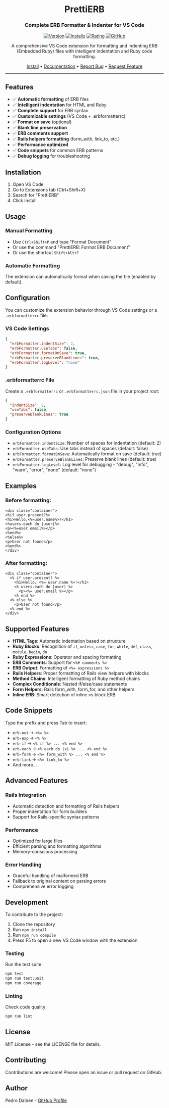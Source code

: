 <div align="center">

# PrettiERB

### Complete ERB Formatter & Indenter for VS Code

[![Version](https://img.shields.io/vscode-marketplace/v/pedro-dalben.prettierb.svg?style=flat-square&label=VS%20Code%20Marketplace&logo=visual-studio-code)](https://marketplace.visualstudio.com/items?itemName=pedro-dalben.prettierb)
[![Installs](https://img.shields.io/vscode-marketplace/i/pedro-dalben.prettierb.svg?style=flat-square)](https://marketplace.visualstudio.com/items?itemName=pedro-dalben.prettierb)
[![Rating](https://img.shields.io/vscode-marketplace/r/pedro-dalben.prettierb.svg?style=flat-square)](https://marketplace.visualstudio.com/items?itemName=pedro-dalben.prettierb)
[![GitHub](https://img.shields.io/github/stars/pedro-dalben/PrettiERB?style=flat-square&logo=github)](https://github.com/pedro-dalben/PrettiERB)

A comprehensive VS Code extension for formatting and indenting ERB (Embedded Ruby) files with intelligent indentation and Ruby code formatting.

[Install](https://marketplace.visualstudio.com/items?itemName=pedro-dalben.prettierb) • [Documentation](#usage) • [Report Bug](https://github.com/pedro-dalben/PrettiERB/issues) • [Request Feature](https://github.com/pedro-dalben/PrettiERB/issues)

</div>

---

## Features

- ✅ **Automatic formatting** of ERB files
- ✅ **Intelligent indentation** for HTML and Ruby
- ✅ **Complete support** for ERB syntax
- ✅ **Customizable settings** (VS Code + .erbformatterrc)
- ✅ **Format on save** (optional)
- ✅ **Blank line preservation**
- ✅ **ERB comments support**
- ✅ **Rails helpers formatting** (form_with, link_to, etc.)
- ✅ **Performance optimized**
- ✅ **Code snippets** for common ERB patterns
- ✅ **Debug logging** for troubleshooting

## Installation

1. Open VS Code
2. Go to Extensions tab (Ctrl+Shift+X)
3. Search for "PrettiERB"
4. Click Install

## Usage

### Manual Formatting
- Use `Ctrl+Shift+P` and type "Format Document"
- Or use the command "PrettiERB: Format ERB Document"
- Or use the shortcut `Shift+Alt+F`

### Automatic Formatting
The extension can automatically format when saving the file (enabled by default).

## Configuration

You can customize the extension behavior through VS Code settings or a `.erbformatterrc` file:

### VS Code Settings

```json
{
  "erbFormatter.indentSize": 2,
  "erbFormatter.useTabs": false,
  "erbFormatter.formatOnSave": true,
  "erbFormatter.preserveBlankLines": true,
  "erbFormatter.logLevel": "none"
}
```

### .erbformatterrc File

Create a `.erbformatterrc` or `.erbformatterrc.json` file in your project root:

```json
{
  "indentSize": 2,
  "useTabs": false,
  "preserveBlankLines": true
}
```

### Configuration Options

- `erbFormatter.indentSize`: Number of spaces for indentation (default: 2)
- `erbFormatter.useTabs`: Use tabs instead of spaces (default: false)
- `erbFormatter.formatOnSave`: Automatically format on save (default: true)
- `erbFormatter.preserveBlankLines`: Preserve blank lines (default: true)
- `erbFormatter.logLevel`: Log level for debugging - "debug", "info", "warn", "error", "none" (default: "none")

## Examples

### Before formatting:
```erb
<div class="container">
<%if user.present?%>
<h1>Hello,<%=user.name%>!</h1>
<%users.each do |user|%>
<p><%=user.email%></p>
<%end%>
<%else%>
<p>User not found</p>
<%end%>
</div>
```

### After formatting:
```erb
<div class="container">
  <% if user.present? %>
    <h1>Hello, <%= user.name %>!</h1>
    <% users.each do |user| %>
      <p><%= user.email %></p>
    <% end %>
  <% else %>
    <p>User not found</p>
  <% end %>
</div>
```

## Supported Features

- **HTML Tags**: Automatic indentation based on structure
- **Ruby Blocks**: Recognition of `if`, `unless`, `case`, `for`, `while`, `def`, `class`, `module`, `begin`, `do`
- **Ruby Expressions**: Operator and spacing formatting
- **ERB Comments**: Support for `<%# comments %>`
- **ERB Output**: Formatting of `<%= expressions %>`
- **Rails Helpers**: Proper formatting of Rails view helpers with blocks
- **Method Chains**: Intelligent formatting of Ruby method chains
- **Complex Conditionals**: Nested if/else/case statements
- **Form Helpers**: Rails form_with, form_for, and other helpers
- **Inline ERB**: Smart detection of inline vs block ERB

## Code Snippets

Type the prefix and press Tab to insert:

- `erb-out` → `<%= %>`
- `erb-exp` → `<% %>`
- `erb-if` → `<% if %> ... <% end %>`
- `erb-each` → `<% each do |x| %> ... <% end %>`
- `erb-form` → `<%= form_with %> ... <% end %>`
- `erb-link` → `<%= link_to %>`
- And more...

## Advanced Features

### Rails Integration
- Automatic detection and formatting of Rails helpers
- Proper indentation for form builders
- Support for Rails-specific syntax patterns

### Performance
- Optimized for large files
- Efficient parsing and formatting algorithms
- Memory-conscious processing

### Error Handling
- Graceful handling of malformed ERB
- Fallback to original content on parsing errors
- Comprehensive error logging

## Development

To contribute to the project:

1. Clone the repository
2. Run `npm install`
3. Run `npm run compile`
4. Press F5 to open a new VS Code window with the extension

### Testing

Run the test suite:
```bash
npm test
npm run test:unit
npm run coverage
```

### Linting

Check code quality:
```bash
npm run lint
```

## License

MIT License - see the LICENSE file for details.

## Contributing

Contributions are welcome! Please open an issue or pull request on GitHub.

## Author

Pedro Dalben - [GitHub Profile](https://github.com/pedro-dalben)
